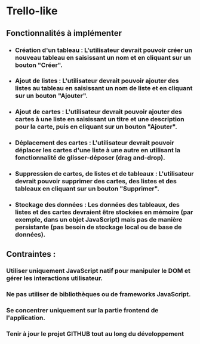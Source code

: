 # Trello-like
## Fonctionnalités à implémenter
- ### Création d'un tableau : L'utilisateur devrait pouvoir créer un nouveau tableau en saisissant un nom et en cliquant sur un bouton "Créer".
- ### Ajout de listes : L'utilisateur devrait pouvoir ajouter des listes au tableau en saisissant un nom de liste et en cliquant sur un bouton "Ajouter".
- ### Ajout de cartes : L'utilisateur devrait pouvoir ajouter des cartes à une liste en saisissant un titre et une description pour la carte, puis en cliquant sur un bouton "Ajouter".
- ### Déplacement des cartes : L'utilisateur devrait pouvoir déplacer les cartes d'une liste à une autre en utilisant la fonctionnalité de glisser-déposer (drag and-drop).
- ### Suppression de cartes, de listes et de tableaux : L'utilisateur devrait pouvoir supprimer des cartes, des listes et des tableaux en cliquant sur un bouton "Supprimer".
- ### Stockage des données : Les données des tableaux, des listes et des cartes devraient être stockées en mémoire (par exemple, dans un objet JavaScript) mais pas de manière persistante (pas besoin de stockage local ou de base de données).
## Contraintes :
### Utiliser uniquement JavaScript natif pour manipuler le DOM et gérer les interactions utilisateur.
### Ne pas utiliser de bibliothèques ou de frameworks JavaScript.
### Se concentrer uniquement sur la partie frontend de l'application.
### Tenir à jour le projet GITHUB tout au long du développement